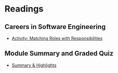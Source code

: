# Readings

## Careers in Software Engineering

- [Activity: Matching Roles with Responsibilities](./Readings/Activity-Matching_Roles_with_Responsibilities.md)

## Module Summary and Graded Quiz

- [Summary & Highlights](./Readings/Summary_and_Highlights.md)
